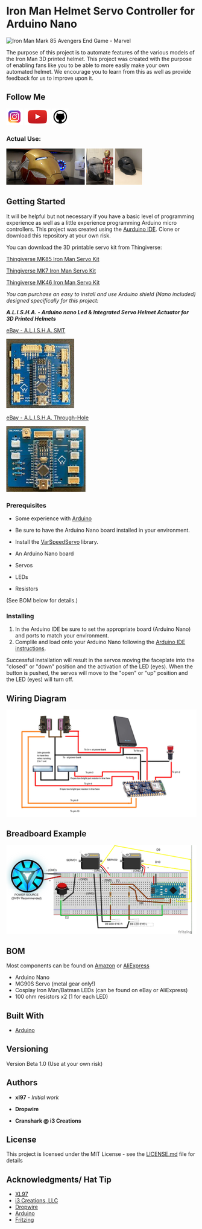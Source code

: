 # Iron Man Helmet Servo Controller for Arduino Nano

![Iron Man Mark 85 Avengers End Game - Marvel](images/DSC01481.png)

The purpose of this project is to automate features of the various models of the Iron Man 3D printed helmet.  This project was created with the purpose of enabling fans like you to be able to more easily make your own automated helmet. We encourage you to learn from this as well as provide feedback for us to improve upon it.

## Follow Me

[![alt text][1.1]][1]  [![alt text][2.1]][2]  [![alt text][3.1]][3]

[1.1]: images/instagram.png (Instagram - Dropwire)
[2.1]: images/youtube.png (YouTube - Dropwire)
[3.1]: images/github.png (Github - Crash Works)
[4.1]: images/youtube-preview.jpg (Crash Works 3d - MK85 Helmet Motorization Kit Test v1)
[5.1]: images/youtube-preview_MK7.JPG (Crash Works 3d - MK7 Helmet Motorization Kit Test v1)
[6.1]: images/youtube-preview_Mk46_Closed.JPG (Crash Works 3d - MK46 Helmet Motorization Kit Test v1)
[1]: https://www.instagram.com/dropwire/
[2]: https://www.youtube.com/channel/UCxbZNWPNsDoVIHJfYZQF2Jw
[3]: https://github.com/
[4]: https://www.youtube.com/watch?v=dDsZCZuzkQU
[5]: https://www.youtube.com/watch?v=P-p2FFcd4s8&feature=emb_logo
[6]: https://www.youtube.com/watch?v=9Ue6Bggzcgk&feature=emb_logo

### Actual Use:

[![alt text][4.1]][4]
[![alt text][5.1]][5]
[![alt text][6.1]][6]

## Getting Started

It will be helpful but not necessary if you have a basic level of programming experience as well as a little experience programming Arduino micro controllers.  This project was created using the [Aurduino IDE](https://www.arduino.cc/).  Clone or download this repository at your own risk.

You can download the 3D printable servo kit from Thingiverse:

[Thingiverse MK85 Iron Man Servo Kit](https://www.thingiverse.com/thing:4607836)

[Thingiverse MK7 Iron Man Servo Kit](https://www.thingiverse.com/thing:4630066)

[Thingiverse MK46 Iron Man Servo Kit](https://www.thingiverse.com/thing:4640029)

*You can purchase an easy to install and use Arduino shield (Nano included) designed specifically for this project:*

***A.L.I.S.H.A. - Arduino nano Led & Integrated Servo Helmet Actuator for 3D Printed Helmets***

[eBay - A.L.I.S.H.A. SMT](https://www.ebay.com/itm/402549198649)  

[![alt text](images/SMT.jpg)](https://www.ebay.com/itm/402549198649)

[eBay - A.L.I.S.H.A. Through-Hole](https://www.ebay.com/itm/402549215661)

[![alt text](images/THB.jpg)](https://www.ebay.com/itm/402549215661)

### Prerequisites

* Some experience with [Arduino](https://www.arduino.cc/)

* Be sure to have the Arduino Nano board installed in your environment.
* Install the [VarSpeedServo](https://github.com/netlabtoolkit/VarSpeedServo) library. 
* An Arduino Nano board
* Servos
* LEDs
* Resistors

(See BOM below for details.)

### Installing

1.  In the Arduino IDE be sure to set the appropriate board (Arduino Nano) and ports to match your environment.
2. Complile and load onto your Arduino Nano following the [Arduino IDE instructions](https://www.arduino.cc/en/Guide).

Successful installation will result in the servos moving the faceplate into the "closed" or "down" position and the activation of the LED (eyes).  When the button is pushed, the servos will move to the "open" or "up" position and the LED (eyes) will turn off.

## Wiring Diagram
![Wiring diagram](images/wiring_diagram_1.jpg)

## Breadboard Example
![Breadboard example](images/Iron_Man_Servo_Sketch_bb.jpg)

## BOM
Most components can be found on [Amazon](https://www.amazon.com) or [AliExpress](https://www.aliexpress.com)
* Arduino Nano
* MG90S Servo (metal gear only!)
* Cosplay Iron Man/Batman LEDs (can be found on eBay or AliExpress)
* 100 ohm resistors x2 (1 for each LED)

## Built With

* [Arduino](https://www.arduino.cc/)

## Versioning

Version Beta 1.0 (Use at your own risk) 

## Authors

* **xl97** - *Initial work*

* **Dropwire**

* **Cranshark @ i3 Creations**

## License

This project is licensed under the MIT License - see the [LICENSE.md](LICENSE.md) file for details

## Acknowledgments/ Hat Tip
* [XL97](https://www.therpf.com/forums/members/xl97.9819/)
* [i3 Creations, LLC](https://github.com/i3creations)
* [Dropwire](https://github.com/Acollazo7)
* [Arduino](https://www.arduino.cc/)
* [Fritzing](https://fritzing.org/)
